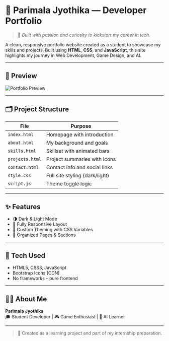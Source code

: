 # 🌟 Parimala Jyothika — Developer Portfolio

> 🌱 *Built with passion and curiosity to kickstart my career in tech.*

A clean, responsive portfolio website created as a student to showcase my skills and projects. Built using **HTML**, **CSS**, and **JavaScript**, this site highlights my journey in Web Development, Game Design, and AI.

---

## 📸 Preview

![Portfolio Preview]()

---

## 🗂️ Project Structure

| File            | Purpose                            |
|-----------------|-------------------------------------|
| `index.html`    | Homepage with introduction          |
| `about.html`    | My background and goals             |
| `skills.html`   | Skillset with animated bars         |
| `projects.html` | Project summaries with icons        |
| `contact.html`  | Contact info and social links       |
| `style.css`     | Full site styling (dark/light)      |
| `script.js`     | Theme toggle logic                  |

---

## ✨ Features

- 🌗 Dark & Light Mode
- 📱 Fully Responsive Layout
- 🔧 Custom Theming with CSS Variables
- 📂 Organized Pages & Sections

---

## 🧠 Tech Used

- HTML5, CSS3, JavaScript
- Bootstrap Icons (CDN)
- No frameworks – pure frontend

---

## 🙋‍♀️ About Me

**Parimala Jyothika**  
🎓 Student Developer | 🎮 Game Enthusiast | 🤖 AI Learner

---

> 📌 Created as a learning project and part of my internship preparation.

